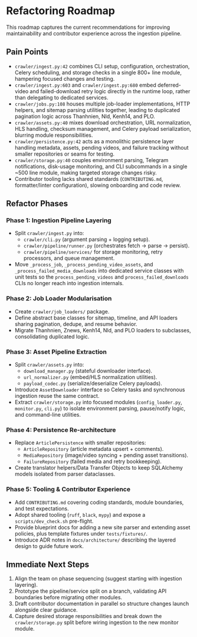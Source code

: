 # Refactoring Roadmap

This roadmap captures the current recommendations for improving maintainability and contributor experience across the ingestion pipeline.

## Pain Points
- `crawler/ingest.py:42` combines CLI setup, configuration, orchestration, Celery scheduling, and storage checks in a single 800+ line module, hampering focused changes and testing.
- `crawler/ingest.py:603` and `crawler/ingest.py:680` embed deferred-video and failed-download retry logic directly in the runtime loop, rather than delegating to dedicated services.
- `crawler/jobs.py:108` houses multiple job-loader implementations, HTTP helpers, and sitemap parsing utilities together, leading to duplicated pagination logic across Thanhnien, Nld, Kenh14, and PLO.
- `crawler/assets.py:40` mixes download orchestration, URL normalization, HLS handling, checksum management, and Celery payload serialization, blurring module responsibilities.
- `crawler/persistence.py:42` acts as a monolithic persistence layer handling metadata, assets, pending videos, and failure tracking without smaller repositories or seams for testing.
- `crawler/storage.py:40` couples environment parsing, Telegram notifications, disk-usage monitoring, and CLI subcommands in a single ~500 line module, making targeted storage changes risky.
- Contributor tooling lacks shared standards (`CONTRIBUTING.md`, formatter/linter configuration), slowing onboarding and code review.

## Refactor Phases

### Phase 1: Ingestion Pipeline Layering
- Split `crawler/ingest.py` into:
  - `crawler/cli.py` (argument parsing + logging setup).
  - `crawler/pipeline/runner.py` (orchestrates fetch → parse → persist).
  - `crawler/pipeline/services/` for storage monitoring, retry processors, and queue management.
- Move `_process_job`, `_process_pending_video_assets`, and `_process_failed_media_downloads` into dedicated service classes with unit tests so the `process_pending_videos` and `process_failed_downloads` CLIs no longer reach into ingestion internals.

### Phase 2: Job Loader Modularisation
- Create `crawler/job_loaders/` package.
- Define abstract base classes for sitemap, timeline, and API loaders sharing pagination, dedupe, and resume behavior.
- Migrate Thanhnien, Znews, Kenh14, Nld, and PLO loaders to subclasses, consolidating duplicated logic.

### Phase 3: Asset Pipeline Extraction
- Split `crawler/assets.py` into:
  - `download_manager.py` (stateful downloader interface).
  - `url_normalizer.py` (embed/HLS normalization utilities).
  - `payload_codec.py` (serialize/deserialize Celery payloads).
- Introduce `AssetDownloader` interface so Celery tasks and synchronous ingestion reuse the same contract.
- Extract `crawler/storage.py` into focused modules (`config_loader.py`, `monitor.py`, `cli.py`) to isolate environment parsing, pause/notify logic, and command-line utilities.

### Phase 4: Persistence Re-architecture
- Replace `ArticlePersistence` with smaller repositories:
  - `ArticleRepository` (article metadata upsert + comments).
  - `MediaRepository` (image/video syncing + pending asset transitions).
  - `FailureRepository` (failed media and retry bookkeeping).
- Create translator helpers/Data Transfer Objects to keep SQLAlchemy models isolated from parser dataclasses.

### Phase 5: Tooling & Contributor Experience
- Add `CONTRIBUTING.md` covering coding standards, module boundaries, and test expectations.
- Adopt shared tooling (`ruff`, `black`, `mypy`) and expose a `scripts/dev_check.sh` pre-flight.
- Provide blueprint docs for adding a new site parser and extending asset policies, plus template fixtures under `tests/fixtures/`.
- Introduce ADR notes in `docs/architecture/` describing the layered design to guide future work.

## Immediate Next Steps
1. Align the team on phase sequencing (suggest starting with ingestion layering).
2. Prototype the pipeline/service split on a branch, validating API boundaries before migrating other modules.
3. Draft contributor documentation in parallel so structure changes launch alongside clear guidance.
4. Capture desired storage responsibilities and break down the `crawler/storage.py` split before wiring ingestion to the new monitor module.
